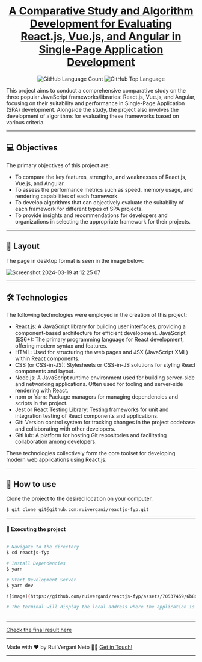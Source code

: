<p align="center">
  <h1 align="center"><a href="https://ruivergani.com/">A Comparative Study and Algorithm Development for Evaluating React.js, Vue.js, and Angular in Single-Page Application Development</a></h1>
</p>

<p align="center" margin-top="25px" >
  <img alt="GitHub Language Count" src="https://img.shields.io/github/languages/count/ruivergani/reactjs-fyp" />

  <img alt="GitHub Top Language" src="https://img.shields.io/github/languages/top/ruivergani/reactjs-fyp" />
</p>

This project aims to conduct a comprehensive comparative study on the three popular JavaScript frameworks/libraries: React.js, Vue.js, and Angular, focusing on their suitability and performance in Single-Page Application (SPA) development. Alongside the study, the project also involves the development of algorithms for evaluating these frameworks based on various criteria.
___

## 💻 Objectives 

The primary objectives of this project are:

- To compare the key features, strengths, and weaknesses of React.js, Vue.js, and Angular.
- To assess the performance metrics such as speed, memory usage, and rendering capabilities of each framework.
- To develop algorithms that can objectively evaluate the suitability of each framework for different types of SPA projects.
- To provide insights and recommendations for developers and organizations in selecting the appropriate framework for their projects.
___

## 🎨 Layout
The page in desktop format is seen in the image below:

![Screenshot 2024-03-19 at 12 25 07](https://github.com/ruivergani/reactjs-fyp/assets/70537459/231e96ab-d778-4b61-8124-4553808eda57)

___

## 🛠 Technologies

The following technologies were employed in the creation of this project:

- React.js: A JavaScript library for building user interfaces, providing a component-based architecture for efficient development.
JavaScript (ES6+): The primary programming language for React development, offering modern syntax and features.
- HTML: Used for structuring the web pages and JSX (JavaScript XML) within React components.
- CSS (or CSS-in-JS): Stylesheets or CSS-in-JS solutions for styling React components and layout.
- Node.js: A JavaScript runtime environment used for building server-side and networking applications. Often used for tooling and server-side rendering with React.
- npm or Yarn: Package managers for managing dependencies and scripts in the project.
- Jest or React Testing Library: Testing frameworks for unit and integration testing of React components and applications.
- Git: Version control system for tracking changes in the project codebase and collaborating with other developers.
- GitHub: A platform for hosting Git repositories and facilitating collaboration among developers.

These technologies collectively form the core toolset for developing modern web applications using React.js.

___

## 🚀 How to use

Clone the project to the desired location on your computer.

```bash
$ git clone git@github.com:ruivergani/reactjs-fyp.git
```
___

#### 🚧 Executing the project
```bash

# Navigate to the directory
$ cd reactjs-fyp

# Install Dependencies
$ yarn

# Start Development Server
$ yarn dev

![image](https://github.com/ruivergani/reactjs-fyp/assets/70537459/6b8d1bca-6218-4d00-82ff-862421cabc3f)

# The terminal will display the local address where the application is running
  

```

___

[Check the final result here](https://ruivergani.com/)

___

Made with ❤️ by Rui Vergani Neto 👋🏽 [Get in Touch!](https://www.linkedin.com/in/ruivergani/)

---
